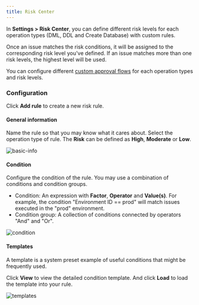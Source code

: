 ```yaml
---
title: Risk Center
---
```


<EnterpriseOnlyBlock />

<TutorialBlock url="/docs/tutorials/database-change-management-with-risk-adjusted-approval-flow" title="Database Change Management with Risk-Adjusted Approval Flow" />

In **Settings > Risk Center**, you can define different risk levels for each operation types (DML, DDL and Create Database) with custom rules.

Once an issue matches the risk conditions, it will be assigned to the corresponding risk level you've defined.
If an issue matches more than one risk levels, the highest level will be used.

You can configure different [custom approval flows](/docs/administration/custom-approval) for each operation types and risk levels.

### Configuration

Click **Add rule** to create a new risk rule.

#### General information

Name the rule so that you may know what it cares about. Select the operation type of rule. The **Risk** can be defined as **High**, **Moderate** or **Low**.

![basic-info](/content/docs/administration/risk-center/basic-info.webp)

#### Condition

Configure the condition of the rule. You may use a combination of conditions and condition groups.

- Condition: An expression with **Factor**, **Operator** and **Value(s)**. For example, the condition "Environment ID == prod" will match issues executed in the "prod" environment.
- Condition group: A collection of conditions connected by operators "And" and "Or".

![condition](/content/docs/administration/risk-center/condition.webp)

#### Templates

A template is a system preset example of useful conditions that might be frequently used.

Click **View** to view the detailed condition template. And click **Load** to load the template into your rule.

![templates](/content/docs/administration/risk-center/templates.webp)
